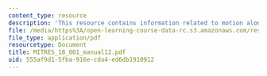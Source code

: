 ```yaml
---
content_type: resource
description: 'This resource contains information related to motion along a curve. '
file: /media/https%3A/open-learning-course-data-rc.s3.amazonaws.com/res-18-001-calculus-online-textbook-spring-2005/555af9d15fba916ecda4ed6db1910912_MITRES_18_001_manual12.pdf
file_type: application/pdf
resourcetype: Document
title: MITRES_18_001_manual12.pdf
uid: 555af9d1-5fba-916e-cda4-ed6db1910912
---
```

